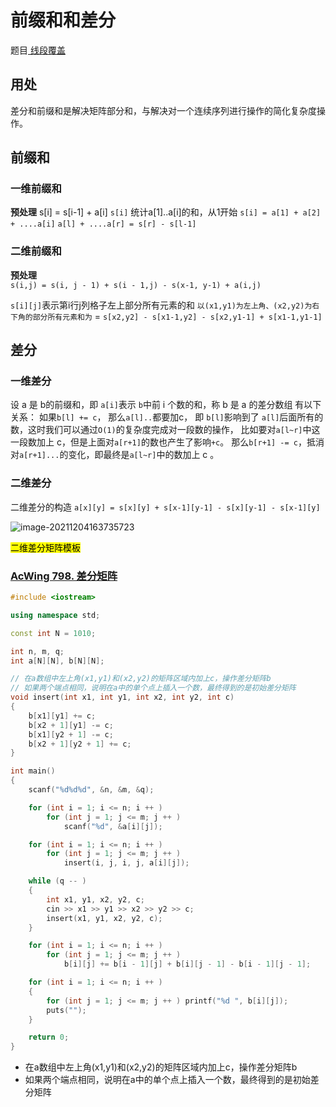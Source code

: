 # 前缀和和差分

题目<a href = "https://www.acwing.com/problem/content/description/4198/"> 线段覆盖</a>

## 用处
差分和前缀和是解决矩阵部分和，与解决对一个连续序列进行操作的简化复杂度操作。
## 前缀和
### 一维前缀和
**预处理**  s[i] = s[i-1] + a[i]
`s[i]` 统计a[1]..a[i]的和，从1开始
`s[i] = a[1] + a[2] + ....a[i]`
`a[l] + ....a[r] = s[r] - s[l-1]`

### 二维前缀和
**预处理**  
`s(i,j) = s(i, j - 1) + s(i - 1,j) - s(x-1, y-1) + a(i,j)`

`s[i][j]`表示第i行j列格子左上部分所有元素的和
`以(x1,y1)为左上角、(x2,y2)为右下角的部分所有元素和为` = `s[x2,y2] - s[x1-1,y2] - s[x2,y1-1] + s[x1-1,y1-1]`



## 差分
### 一维差分
设 a 是 b的前缀和，即 `a[i]`表示 `b`中前 i 个数的和，称 b 是 a 的差分数组
有以下关系：
如果`b[l] += c`， 那么`a[l]..`都要加c， 即 `b[l]`影响到了 `a[l]`后面所有的数，这时我们可以通过`O(1)`的复杂度完成对一段数的操作，
比如要对`a[l~r]`中这一段数加上 c，但是上面对`a[r+1]`的数也产生了影响`+c`。
那么`b[r+1] -= c`，抵消对`a[r+1]...`的变化，即最终是`a[l~r]`中的数加上 c 。

### 二维差分
二维差分的构造
`a[x][y] = s[x][y] + s[x-1][y-1] - s[x][y-1] - s[x-1][y]`

![image-20211204163735723](https://cdn.jsdelivr.net/gh/moon-Light404/my-picGo@master/img/202112041637298.png)



<mark>二维差分矩阵模板</mark>

### <a href = "https://www.acwing.com/activity/content/code/content/39800/">AcWing 798. 差分矩阵</a>

```c++
#include <iostream>

using namespace std;

const int N = 1010;

int n, m, q;
int a[N][N], b[N][N];

// 在a数组中左上角(x1,y1)和(x2,y2)的矩阵区域内加上c，操作差分矩阵b
// 如果两个端点相同，说明在a中的单个点上插入一个数，最终得到的是初始差分矩阵
void insert(int x1, int y1, int x2, int y2, int c)
{
    b[x1][y1] += c;
    b[x2 + 1][y1] -= c;
    b[x1][y2 + 1] -= c;
    b[x2 + 1][y2 + 1] += c;
}

int main()
{
    scanf("%d%d%d", &n, &m, &q);

    for (int i = 1; i <= n; i ++ )
        for (int j = 1; j <= m; j ++ )
            scanf("%d", &a[i][j]);

    for (int i = 1; i <= n; i ++ )
        for (int j = 1; j <= m; j ++ )
            insert(i, j, i, j, a[i][j]);

    while (q -- )
    {
        int x1, y1, x2, y2, c;
        cin >> x1 >> y1 >> x2 >> y2 >> c;
        insert(x1, y1, x2, y2, c);
    }

    for (int i = 1; i <= n; i ++ )
        for (int j = 1; j <= m; j ++ )
            b[i][j] += b[i - 1][j] + b[i][j - 1] - b[i - 1][j - 1];

    for (int i = 1; i <= n; i ++ )
    {
        for (int j = 1; j <= m; j ++ ) printf("%d ", b[i][j]);
        puts("");
    }

    return 0;
}
```

- 在a数组中左上角(x1,y1)和(x2,y2)的矩阵区域内加上c，操作差分矩阵b
- 如果两个端点相同，说明在a中的单个点上插入一个数，最终得到的是初始差分矩阵
